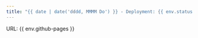 ```yaml
---
title: "{{ date | date('dddd, MMMM Do') }} - Deployment: {{ env.status }}"
---
```

URL: {{ env.github-pages }}